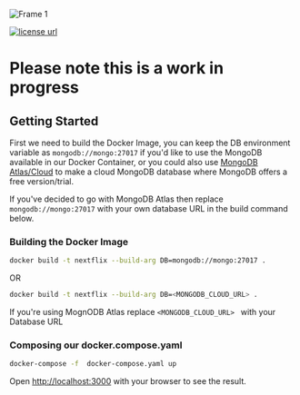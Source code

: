 ![Frame 1](https://user-images.githubusercontent.com/34681035/229315306-eea7671f-6592-4f9f-8934-a08106156e41.png)

  <a href="https://github.com/bo3ouf/nextflix-ts/blob/main/LICENSE">
    <img alt="license url" src="https://img.shields.io/badge/license%20-MIT-1C1E26?style=for-the-badge&labelColor=1C1E26&color=99EDC3"/>
  </a>
  
# Please note this is a work in progress

## Getting Started

First we need to build the Docker Image, you can keep the DB environment variable as `mongodb://mongo:27017` if you'd like to use the MongoDB available in our Docker Container, or you could also use [MongoDB Atlas/Cloud](https://www.mongodb.com/cloud) to make a cloud MongoDB database where MongoDB offers a free version/trial.

If you've decided to go with MongoDB Atlas then replace `mongodb://mongo:27017` with your own database URL in the build command below.

### Building the Docker Image
```bash
docker build -t nextflix --build-arg DB=mongodb://mongo:27017 .
```
OR
```bash
docker build -t nextflix --build-arg DB=<MONGODB_CLOUD_URL> .
```
If you're using MognODB Atlas replace `<MONGODB_CLOUD_URL> ` with your Database URL

### Composing our docker.compose.yaml
```bash
docker-compose -f  docker-compose.yaml up
```

Open [http://localhost:3000](http://localhost:3000) with your browser to see the result.

